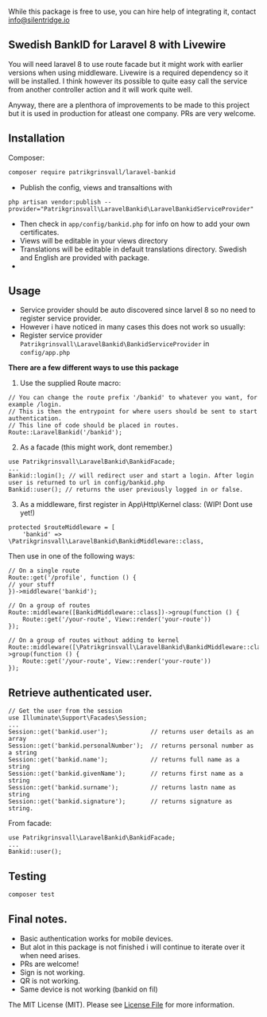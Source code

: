 
While this package is free to use, you can hire help of integrating it, contact info@silentridge.io


## Swedish BankID for Laravel 8 with Livewire 
You will need laravel 8 to use route facade but it might work with earlier versions when using middleware. Livewire is a required dependency so it will be installed. I think however its possible to quite easy call the service from another controller action and it will work quite well.

Anyway, there are a plenthora of improvements to be made to this project but it is used in production for atleast one company. PRs are very welcome.


## Installation

Composer:
```bash
composer require patrikgrinsvall/laravel-bankid
```
- Publish the config, views and transaltions with
```
php artisan vendor:publish --provider="Patrikgrinsvall\LaravelBankid\LaravelBankidServiceProvider"
```
- Then check in `app/config/bankid.php` for info on how to add your own certificates.
- Views will be editable in your views directory
- Translations will be editable in defauit translations directory. Swedish and English are provided with package.
- 
## Usage
- Service provider should be auto discovered since larvel 8 so no need to register service provider. 
- However i have noticed in many cases this does not work so usually:
- Register service provider `Patrikgrinsvall\LaravelBankid\BankidServiceProvider` in `config/app.php`

**There are a few different ways to use this package**
1. Use the supplied Route macro:
```
// You can change the route prefix '/bankid' to whatever you want, for example /login.
// This is then the entrypoint for where users should be sent to start authentication.
// This line of code should be placed in routes.
Route::LaravelBankid('/bankid'); 
```

2. As a facade (this might work, dont remember.)
```
use Patrikgrinsvall\LaravelBankid\BankidFacade;
...
Bankid::login(); // will redirect user and start a login. After login user is returned to url in config/bankid.php
Bankid::user(); // returns the user previously logged in or false.
```

3. As a middleware, first register in App\Http\Kernel class: (WIP! Dont use yet!) 
```
protected $routeMiddleware = [
    'bankid' => \Patrikgrinsvall\LaravelBankid\BankidMiddleware::class,
```
 Then use in one of the following ways:
```
// On a single route
Route::get('/profile', function () {
// your stuff
})->middleware('bankid');

// On a group of routes
Route::middleware([BankidMiddleware::class])->group(function () {
    Route::get('/your-route', View::render('your-route'))
});

// On a group of routes without adding to kernel
Route::middleware([\Patrikgrinsvall\LaravelBankid\BankidMiddleware::class])->group(function () {
    Route::get('/your-route', View::render('your-route'))
});
```

## Retrieve authenticated user.

```
// Get the user from the session
use Illuminate\Support\Facades\Session;
...
Session::get('bankid.user');            // returns user details as an array
Session::get('bankid.personalNumber');  // returns personal number as a string
Session::get('bankid.name');            // returns full name as a string
Session::get('bankid.givenName');       // returns first name as a string
Session::get('bankid.surname');         // returns lastn name as string
Session::get('bankid.signature');       // returns signature as string.
```
From facade:
```
use Patrikgrinsvall\LaravelBankid\BankidFacade;
...
Bankid::user();
``` 

## Testing

```bash
composer test
```

## Final notes. 
-  Basic authentication works for mobile devices.
-  But alot in this package is not finished i will continue to iterate over it when need arises.
-  PRs are welcome!
-  Sign is not working.
-  QR is not working.
-  Same device is not working (bankid on fil)





The MIT License (MIT). Please see [License File](LICENSE.md) for more information.
